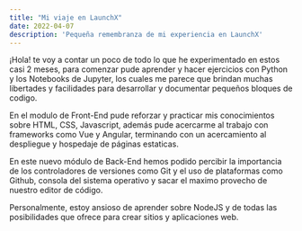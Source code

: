 ```yaml
---
title: "Mi viaje en LaunchX"
date: 2022-04-07
description: 'Pequeña remembranza de mi experiencia en LaunchX'
---
```


¡Hola! te voy a contar un poco de todo lo que he experimentado en estos casi 2 meses, para comenzar pude aprender y hacer ejercicios con Python 
y los Notebooks de Jupyter, los cuales me parece que brindan muchas libertades y facilidades para desarrollar y documentar pequeños bloques de codigo.

En el modulo de Front-End pude reforzar y practicar mis conocimientos sobre HTML, CSS, Javascript, además pude acercarme al trabajo con frameworks como Vue
y Angular, terminando con un acercamiento al despliegue y hospedaje de páginas estaticas.

En este nuevo módulo de Back-End hemos podido percibir la importancia de los controladores de versiones como Git y el uso de plataformas como Github, consola del
sistema operativo y sacar el maximo provecho de nuestro editor de código.

Personalmente, estoy ansioso de aprender sobre NodeJS y de todas las posibilidades que ofrece para crear sitios y aplicaciones web.
